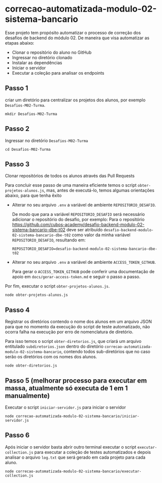 # correcao-automatizada-modulo-02-sistema-bancario

Esse projeto tem propósito automatizar o processo de correção dos desafios de backend do módulo 02. De maneira que visa automatizar as etapas abaixo:

- Clonar o repositório do aluno no GitHub
- Ingressar no diretório clonado
- Instalar as dependências
- Iniciar o servidor
- Executar a coleção para analisar os endpoints

## Passo 1

criar um diretório para centralizar os projetos dos alunos, por exemplo `Desafios-M02-Turma`.

```
mkdir Desafios-M02-Turma
```

## Passo 2

Ingressar no diretório `Desafios-M02-Turma`

```
cd Desafios-M02-Turma
```

## Passo 3

Clonar repositórios de todos os alunos através das Pull Requests

Para concluir esse passo de uma maneira eficiente temos o script `obter-projetos-alunos.js`, mas, antes de executá-lo, temos algumas orientações abaixo, para que tenha êxito

- Alterar no seu arquivo `.env` a variável de ambiente `REPOSITORIO_DESAFIO`.

    De modo que para a variável `REPOSITORIO_DESAFIO` será necessário adicionar o repositório do desafio, por exemplo:
    Para o repositório https://github.com/cubos-academy/desafio-backend-modulo-02-sistema-bancario-dbe-t02
    deve ser atribuído `desafio-backend-modulo-02-sistema-bancario-dbe-t02` como valor da minha variável `REPOSITORIO_DESAFIO`, resultando em:

    ```
    REPOSITORIO_DESAFIO=desafio-backend-modulo-02-sistema-bancario-dbe-t02
    ```

- Alterar no seu arquivo `.env` a variável de ambiente `ACCESS_TOKEN_GITHUB`.

    Para gerar o `ACCESS_TOKEN_GITHUB` pode conferir uma documentação de apoio em `docs/gerar-access-token.md` e seguir o passo a passo.

Por fim, executar o script `obter-projetos-alunos.js`.

```
node obter-projetos-alunos.js
```

## Passo 4

Registrar os diretórios contendo o nome dos alunos em um arquivo JSON para que no momento da execução do script de teste automatizado, não ocorra falha na execução por erro de nomenclatura de diretório.

Para isso temos o script `obter-diretorios.js`, que criará um arquivo entitulado `subdiretorios.json` dentro do diretório `correcao-automatizada-modulo-02-sistema-bancario`, contendo todos sub-diretórios que no caso serão os diretórios com os nomes dos alunos.

```
node obter-diretorios.js
```

## Passo 5 (melhorar processo para executar em massa, atualmente só executa de 1 em 1 manualmente)

Executar o script `iniciar-servidor.js` para iniciar o servidor

```
node correcao-automatizada-modulo-02-sistema-bancario/iniciar-servidor.js
```

## Passo 6

Após iniciar o servidor basta abrir outro terminal executar o script `executar-collection.js` para executar a coleção de testes automatizados e depois analisar o arquivo `log.txt` que será gerado em cada projeto para cada aluno.

```
node correcao-automatizada-modulo-02-sistema-bancario/executar-collection.js
```